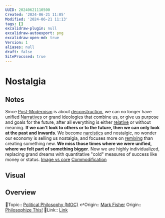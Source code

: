 ```yaml
---
UUID: 20240621110500
Created: '2024-06-21 11:05'
Modified: '2024-06-21 11:13'
tags: []
excalidraw-plugin: null
excalidraw-autoexport: png
excalidraw-open-md: true
Version: 1
aliases: null
draft: false
SiteProcssed: true
---
```


# Nostalgia

## Notes

Since [Post-Modernism](/notes/post-modernism.md) is about [deconstruction](/notes/deconstruction.md), we can no longer have unified [Narratives](/notes/narratives.md) or grand ideologies that combine us, or give us purpose and goals for the future, after all everything is either [relative](/notes/relativism.md) or without meaning. **If we can't look to others or to the future, then we can only look at the past and inwards**. We become [narcistics](/notes/self-bias.md) and nostalgic, no wonder our economy is selling us nostalgia, and focuses more on [remixing](/notes/imitation.md) than creating something new. **We miss those times where we were unified, where we felt part of something bigger**. Now we are highly individualized, replacing grand dreams with quantitative "cold" measures of success like money or status. [Image vs core](/notes/form-vs-essence.md) [Commodification](/notes/commodification.md)

## Visual

## Overview
🔼Topic:: [Political Philosophy (MOC)](/mocs/political-philosophy-moc.md)
↩️Origin:: [Mark Fisher](/notes/mark-fisher.md) 
Origin:: [Philosophize This!](/notes/philosophize-this.md)
🔗Link:: [Link](https://share.snipd.com/episode/f247490f-d9f3-428d-8335-ae8609483b6a)

